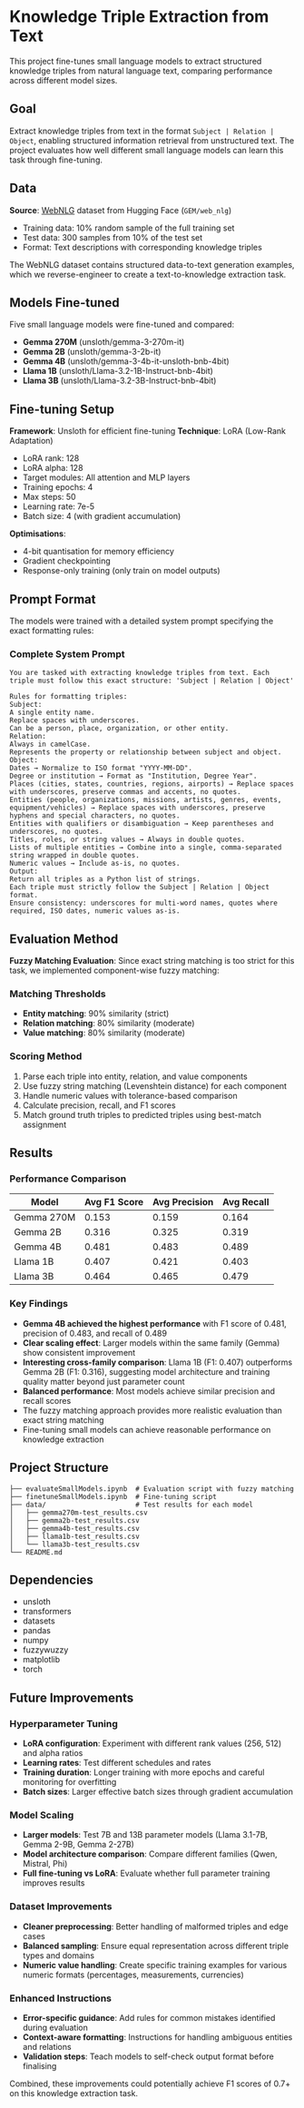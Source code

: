 # Knowledge Triple Extraction from Text

This project fine-tunes small language models to extract structured knowledge triples from natural language text, comparing performance across different model sizes.

## Goal

Extract knowledge triples from text in the format `Subject | Relation | Object`, enabling structured information retrieval from unstructured text. The project evaluates how well different small language models can learn this task through fine-tuning.

## Data

**Source**: [WebNLG](https://huggingface.co/datasets/GEM/web_nlg) dataset from Hugging Face (`GEM/web_nlg`) 
- Training data: 10% random sample of the full training set
- Test data: 300 samples from 10% of the test set
- Format: Text descriptions with corresponding knowledge triples

The WebNLG dataset contains structured data-to-text generation examples, which we reverse-engineer to create a text-to-knowledge extraction task.

## Models Fine-tuned

Five small language models were fine-tuned and compared:
- **Gemma 270M** (unsloth/gemma-3-270m-it)
- **Gemma 2B** (unsloth/gemma-3-2b-it)
- **Gemma 4B** (unsloth/gemma-3-4b-it-unsloth-bnb-4bit)
- **Llama 1B** (unsloth/Llama-3.2-1B-Instruct-bnb-4bit)
- **Llama 3B** (unsloth/Llama-3.2-3B-Instruct-bnb-4bit)

## Fine-tuning Setup

**Framework**: Unsloth for efficient fine-tuning
**Technique**: LoRA (Low-Rank Adaptation)
- LoRA rank: 128
- LoRA alpha: 128
- Target modules: All attention and MLP layers
- Training epochs: 4
- Max steps: 50
- Learning rate: 7e-5
- Batch size: 4 (with gradient accumulation)

**Optimisations**:
- 4-bit quantisation for memory efficiency
- Gradient checkpointing
- Response-only training (only train on model outputs)

## Prompt Format

The models were trained with a detailed system prompt specifying the exact formatting rules:

### Complete System Prompt
```
You are tasked with extracting knowledge triples from text. Each triple must follow this exact structure: 'Subject | Relation | Object'

Rules for formatting triples:
Subject:
A single entity name.
Replace spaces with underscores.
Can be a person, place, organization, or other entity.
Relation:
Always in camelCase.
Represents the property or relationship between subject and object.
Object:
Dates → Normalize to ISO format "YYYY-MM-DD".
Degree or institution → Format as "Institution, Degree Year".
Places (cities, states, countries, regions, airports) → Replace spaces with underscores, preserve commas and accents, no quotes.
Entities (people, organizations, missions, artists, genres, events, equipment/vehicles) → Replace spaces with underscores, preserve hyphens and special characters, no quotes.
Entities with qualifiers or disambiguation → Keep parentheses and underscores, no quotes.
Titles, roles, or string values → Always in double quotes.
Lists of multiple entities → Combine into a single, comma-separated string wrapped in double quotes.
Numeric values → Include as-is, no quotes.
Output:
Return all triples as a Python list of strings.
Each triple must strictly follow the Subject | Relation | Object format.
Ensure consistency: underscores for multi-word names, quotes where required, ISO dates, numeric values as-is.
```

## Evaluation Method

**Fuzzy Matching Evaluation**: Since exact string matching is too strict for this task, we implemented component-wise fuzzy matching:

### Matching Thresholds
- **Entity matching**: 90% similarity (strict)
- **Relation matching**: 80% similarity (moderate)
- **Value matching**: 80% similarity (moderate)

### Scoring Method
1. Parse each triple into entity, relation, and value components
2. Use fuzzy string matching (Levenshtein distance) for each component
3. Handle numeric values with tolerance-based comparison
4. Calculate precision, recall, and F1 scores
5. Match ground truth triples to predicted triples using best-match assignment

## Results

### Performance Comparison

| Model | Avg F1 Score | Avg Precision | Avg Recall |
|-------|-------------|---------------|------------|
| Gemma 270M | 0.153 | 0.159 | 0.164 |
| Gemma 2B | 0.316 | 0.325 | 0.319 |
| Gemma 4B | 0.481 | 0.483 | 0.489 |
| Llama 1B | 0.407 | 0.421 | 0.403 |
| Llama 3B | 0.464 | 0.465 | 0.479 |

### Key Findings

- **Gemma 4B achieved the highest performance** with F1 score of 0.481, precision of 0.483, and recall of 0.489
- **Clear scaling effect**: Larger models within the same family (Gemma) show consistent improvement
- **Interesting cross-family comparison**: Llama 1B (F1: 0.407) outperforms Gemma 2B (F1: 0.316), suggesting model architecture and training quality matter beyond just parameter count
- **Balanced performance**: Most models achieve similar precision and recall scores
- The fuzzy matching approach provides more realistic evaluation than exact string matching
- Fine-tuning small models can achieve reasonable performance on knowledge extraction

## Project Structure

```
├── evaluateSmallModels.ipynb  # Evaluation script with fuzzy matching
├── finetuneSmallModels.ipynb  # Fine-tuning script
├── data/                      # Test results for each model
│   ├── gemma270m-test_results.csv
│   ├── gemma2b-test_results.csv
│   ├── gemma4b-test_results.csv
│   ├── llama1b-test_results.csv
│   └── llama3b-test_results.csv
└── README.md
```



## Dependencies

- unsloth
- transformers
- datasets
- pandas
- numpy
- fuzzywuzzy
- matplotlib
- torch

## Future Improvements

### Hyperparameter Tuning
- **LoRA configuration**: Experiment with different rank values (256, 512) and alpha ratios
- **Learning rates**: Test different schedules and rates 
- **Training duration**: Longer training with more epochs and careful monitoring for overfitting
- **Batch sizes**: Larger effective batch sizes through gradient accumulation

### Model Scaling
- **Larger models**: Test 7B and 13B parameter models (Llama 3.1-7B, Gemma 2-9B, Gemma 2-27B)
- **Model architecture comparison**: Compare different families (Qwen, Mistral, Phi)
- **Full fine-tuning vs LoRA**: Evaluate whether full parameter training improves results

### Dataset Improvements
- **Cleaner preprocessing**: Better handling of malformed triples and edge cases
- **Balanced sampling**: Ensure equal representation across different triple types and domains
- **Numeric value handling**: Create specific training examples for various numeric formats (percentages, measurements, currencies)

### Enhanced Instructions
- **Error-specific guidance**: Add rules for common mistakes identified during evaluation
- **Context-aware formatting**: Instructions for handling ambiguous entities and relations
- **Validation steps**: Teach models to self-check output format before finalising


Combined, these improvements could potentially achieve F1 scores of 0.7+ on this knowledge extraction task.